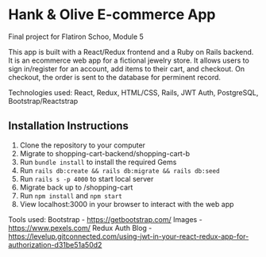 # Hank & Olive E-commerce App

Final project for Flatiron Schoo, Module 5

This app is built with a React/Redux frontend and a Ruby on Rails backend. It is an ecommerce web app for a fictional jewelry store. It allows users to sign in/register for an account, add items to their cart, and checkout. On checkout, the order is sent to the database for perminent record.

Technologies used: React, Redux, HTML/CSS, Rails, JWT Auth, PostgreSQL, Bootstrap/Reactstrap

## Installation Instructions

1. Clone the repository to your computer
2. Migrate to shopping-cart-backend/shopping-cart-b
3. Run `bundle install` to install the required Gems
4. Run `rails db:create && rails db:migrate && rails db:seed`
5. Run `rails s -p 4000` to start local server
6. Migrate back up to /shopping-cart
7. Run `npm install` and `npm start`
8. View localhost:3000 in your browser to interact with the web app

Tools used:
Bootstrap - https://getbootstrap.com/
Images - https://www.pexels.com/
Redux Auth Blog - https://levelup.gitconnected.com/using-jwt-in-your-react-redux-app-for-authorization-d31be51a50d2
